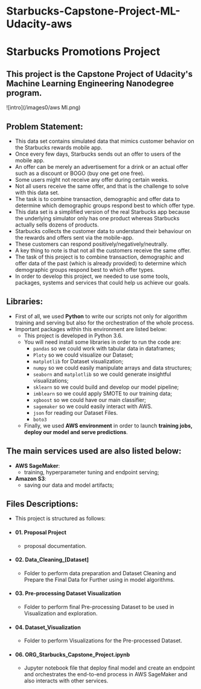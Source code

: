 # Starbucks-Capstone-Project-ML-Udacity-aws
# Starbucks Promotions Project 
## This project is the Capstone Project of Udacity's Machine Learning Engineering Nanodegree program.

![intro](/images0/aws Ml.png)

## Problem Statement:
- This data set contains simulated data that mimics customer behavior on the Starbucks rewards mobile app. 
- Once every few days, Starbucks sends out an offer to users of the mobile app. 
- An offer can be merely an advertisement for a drink or an actual offer such as a discount or BOGO (buy one get one free). 
- Some users might not receive any offer during certain weeks.  
- Not all users receive the same offer, and that is the challenge to solve with this data set.  
- The task is to combine transaction, demographic and offer data to determine which demographic groups respond best to which offer type. 
- This data set is a simplified version of the real Starbucks app because the underlying simulator only has one product whereas Starbucks actually sells dozens of products.
- Starbucks collects the customer data to understand their behaviour on the rewards and offers sent via the mobile-app. 
- These customers can respond positively/negatively/neutrally. 
- A key thing to note is that not all the customers receive the same offer. 
- The task of this project is to combine transaction, demographic and offer data of the past (which is already provided) to determine which demographic groups respond best to which offer types.    
- In order to develop this project, we needed to use some tools, packages, systems and services that could help us achieve our goals.  

## Libraries:
- First of all, we used **Python** to write our scripts not only for algorithm training and serving but also for the orchestration of the whole process.   
- Important packages within this environment are listed below:  
    - This project is developed in Python 3.6.   
    - You will need install some libraries in order to run the code are:   
      -   `pandas` so we could work with tabular data in dataframes; 
      -   `Ploty` so we could visualize our Dataset; 
      -   `matplotlib` for Dataset visualization; 
      -   `numpy` so we could easily manipulate arrays and data structures; 
      -   `seaborn` and `matplotlib` so we could generate insightful visualizations; 
      -   `sklearn` so we could build and develop our model pipeline; 
      -   `imblearn` so we could apply SMOTE to our training data; 
      -   `xgboost` so we could have our main classifier; 
      -   `sagemaker` so we could easily interact with AWS. 
      -   `json` for reading our Dataset Files. 
      -   `boto3`  
    - Finally, we used **AWS environment** in order to launch **training jobs, deploy our model and serve predictions**. 
 
 ## The main services used are also listed below:  
 -  __AWS SageMaker__: 
    - training, hyperparameter tuning and endpoint serving; 
-  __Amazon S3__: 
    - saving our data and model artifacts;   
## Files Descriptions:
- This project is structured as follows: 
-  #### 01. Proposal  Project 
   - proposal documentation. 
- #### 02. Data_Cleaning_[Dataset]  
   - Folder to perform data preparation and Dataset Cleaning and Prepare the Final Data for Further using in model algorithms.  
- #### 03. Pre-processing Dataset Visualization  
   - Folder to perform final Pre-processing Dataset to be used in Visualization and exploration.   
- #### 04. Dataset_Visualization  
   - Folder to perform Visualizations for the Pre-processed Dataset.   
- #### 06. ORG_Starbucks_Capstone_Project.ipynb  
   - Jupyter notebook file that deploy final model and create an endpoint and orchestrates the end-to-end process in AWS SageMaker and also interacts with other services.
